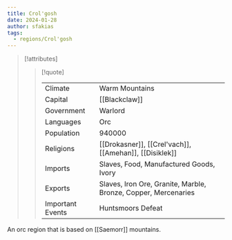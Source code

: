 ```yaml
---
title: Crol'gosh
date: 2024-01-28
author: sfakias
tags:
  - regions/Crol'gosh
---
```


> [!attributes]
> 
> > [!quote]
> >
> > | | |
> > | --- | --- |
> > | Climate | Warm Mountains |
> > | Capital | [[Blackclaw]] |
> > | Government | Warlord |
> > | Languages | Orc |
> > | Population | 940000 |
> > | Religions | [[Drokasner]], [[Crel'vach]], [[Amehan]], [[Disiklek]] |
> > | Imports | Slaves, Food, Manufactured Goods, Ivory |
> > | Exports | Slaves, Iron Ore, Granite, Marble, Bronze, Copper, Mercenaries |
> > | Important Events | Huntsmoors Defeat |

An orc region that is based on [[Saemorr]] mountains.